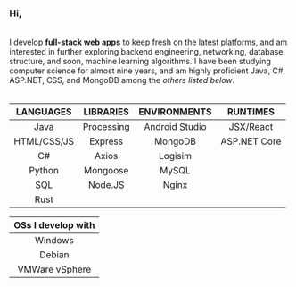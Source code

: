 ### Hi,
<br>
I develop <b>full-stack web apps</b> to keep fresh on the latest platforms, and am interested in further exploring backend engineering, 
networking, database structure, and soon, machine learning algorithms. I have been studying computer science for almost nine years, and am highly proficient Java, C#, ASP.NET, CSS, and MongoDB among the <i>others listed below</i>.
<br><br>

|  <b>LANGUAGES |  LIBRARIES |  ENVIRONMENTS  | RUNTIMES</b>|   
|:----------:|:----------:|:--------------:|:------------:| 
|    Java    | Processing | Android Studio | JSX/React    |   
| HTML/CSS/JS|   Express  |     MongoDB    | ASP.NET Core |   
|     C#     |    Axios   |     Logisim    |              |   
|   Python   |  Mongoose  |      MySQL     |              |
|     SQL    |   Node.JS  |      Nginx     |              |
|     Rust    |

|  <b>OSs I develop with</b> |
|:--------------------------:|
| Windows                    |
| Debian                     |
| VMWare vSphere             |
